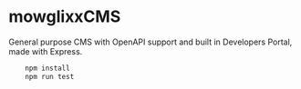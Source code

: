 # mowglixxCMS
 General purpose CMS with OpenAPI support and built in Developers Portal, made with Express.

```sh
    npm install
    npm run test
```